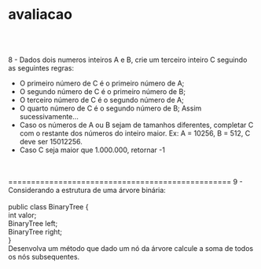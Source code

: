 # avaliacao
<br>
<br>

8 - Dados dois numeros inteiros A e B, crie um terceiro inteiro C seguindo as seguintes regras:
- O primeiro número de C é o primeiro número de A;
- O segundo número de C é o primeiro número de B;
- O terceiro número de C é o segundo número de A;
- O quarto número de C é o segundo número de B;
Assim sucessivamente…
- Caso os números de A ou B sejam de tamanhos diferentes, completar C com o restante dos números do inteiro maior. Ex: A = 10256, B = 512, C deve ser 15012256.
- Caso C seja maior que 1.000.000, retornar -1
<br>
<br>
=================================================
9 - Considerando a estrutura de uma árvore binária:<br>
<br>
public class BinaryTree {<br>
  int valor;<br>
  BinaryTree left;<br>
  BinaryTree right;<br>
}<br>
Desenvolva um método que dado um nó da árvore calcule a soma de todos os nós subsequentes.
